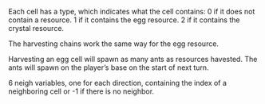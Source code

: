 Each cell has a type, which indicates what the cell contains:
0 if it does not contain a resource.
1 if it contains the egg resource.
2 if it contains the crystal resource.

The harvesting chains work the same way for the egg resource.

Harvesting an egg cell will spawn as many ants as resources havested. The ants will spawn on the player’s base on the start of next turn.

6 neigh variables, one for each direction, containing the index of a neighboring cell or -1 if there is no neighbor.